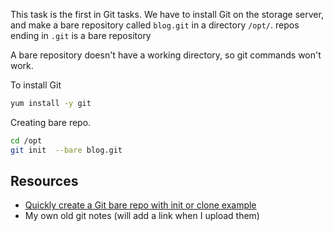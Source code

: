 This task is the first in Git tasks. We have to install Git on the storage server, and make a bare repository called `blog.git` in a directory `/opt/`. repos ending in `.git` is a bare repository

A bare repository doesn't have a working directory, so git commands won't work.

To install Git
```bash
yum install -y git
```

Creating bare repo.
```bash
cd /opt
git init  --bare blog.git
```
## Resources
- [Quickly create a Git bare repo with init or clone example](https://www.theserverside.com/blog/Coffee-Talk-Java-News-Stories-and-Opinions/Quickly-create-a-git-bare-repo-with-init-or-clone)
- My own old git notes (will add a link when I upload them)